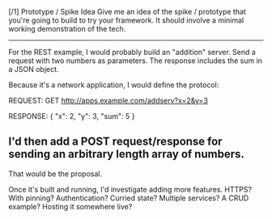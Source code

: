 [/1] Prototype / Spike Idea
Give me an idea of the spike / prototype that you're going to build to try your framework. It should involve a minimal working demonstration of the tech.

----------------------

For the REST example, I would probably build an "addition" server. Send a request with two numbers as parameters. The response includes the sum in a JSON object.

Because it's a network application, I would define the protocol:

REQUEST:
GET http://apps.example.com/addserv?x=2&y=3

RESPONSE:
{
  "x": 2,
  "y": 3,
  "sum": 5
}

I'd then add a POST request/response for sending an arbitrary length array of numbers.
-----------------------------------

That would be the proposal.

Once it's built and running, I'd investigate adding more features. HTTPS? With pinning? Authentication? Curried state? Multiple services? A CRUD example? Hosting it somewhere live?
